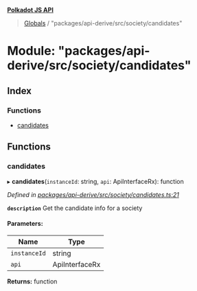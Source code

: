**[Polkadot JS API](../README.md)**

> [Globals](../globals.md) / "packages/api-derive/src/society/candidates"

# Module: "packages/api-derive/src/society/candidates"

## Index

### Functions

* [candidates](_packages_api_derive_src_society_candidates_.md#candidates)

## Functions

### candidates

▸ **candidates**(`instanceId`: string, `api`: ApiInterfaceRx): function

*Defined in [packages/api-derive/src/society/candidates.ts:21](https://github.com/polkadot-js/api/blob/acb565d46/packages/api-derive/src/society/candidates.ts#L21)*

**`description`** Get the candidate info for a society

#### Parameters:

Name | Type |
------ | ------ |
`instanceId` | string |
`api` | ApiInterfaceRx |

**Returns:** function
